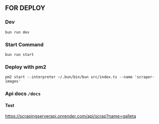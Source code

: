 ## FOR DEPLOY

### Dev
`bun run dev`

### Start Command
`bun run start`

### Deploy with pm2
`pm2 start --interpreter ~/.bun/bin/bun src/index.ts --name 'scraper-images'`

### Api docs `/docs`


#### Test
https://scrapingserverapi.onrender.com/api/scrap?name=galleta
